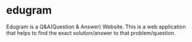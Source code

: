 # edugram
Edugram is a Q&amp;A(Question &amp; Answer) Website.
This is a web application that helps to find the exact
solution/answer to that problem/question.
